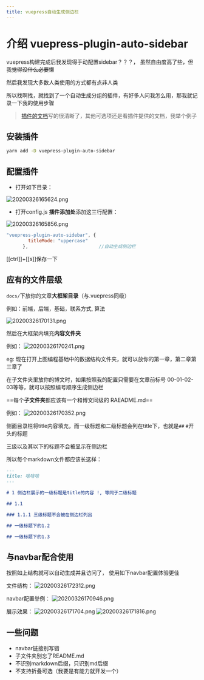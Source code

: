 ```yaml
---
title: vuepress自动生成侧边栏
---
```


# 介绍 vuepress-plugin-auto-sidebar


vuepress构建完成后我发现得手动配置sidebar？？？， 虽然自由度高了些，但我~~觉得没什么必要~~懒

然后我发现大多数人类使用的方式都有点非人类

所以找啊找，就找到了一个自动生成分组的插件，有好多人问我怎么用，那我就记录一下我的使用步骤

>[插件的文档](https://github.com/shanyuhai123/vuepress-plugin-auto-sidebar)写的很清晰了，其他可选项还是看插件提供的文档，我举个例子


## 安装插件

```sh
yarn add -D vuepress-plugin-auto-sidebar
```

## 配置插件

- 打开如下目录：

![20200326165624.png](https://raw.githubusercontent.com/fengwei2002/Pictures_02/master/img/20200326165624.png)

- 打开config.js **插件添加处**添加这三行配置：

![20200326165856.png](https://raw.githubusercontent.com/fengwei2002/Pictures_02/master/img/20200326165856.png)

```js
"vuepress-plugin-auto-sidebar", {
        titleMode: "uppercase"
      },                          //自动生成侧边栏
```

[[ctrl]]+[[s]]保存一下

## 应有的文件层级

`docs/`下放你的文章**大框架目录**（与.vuepress同级）

例如：前端，后端，基础，联系方式, 算法

![20200326170131.png](https://raw.githubusercontent.com/fengwei2002/Pictures_02/master/img/20200326170131.png)

然后在大框架内填充**内容文件夹**

例如：
![20200326170241.png](https://raw.githubusercontent.com/fengwei2002/Pictures_02/master/img/20200326170241.png)

eg: 现在打开上图编程基础中的数据结构文件夹，就可以放你的第一章，第二章第三章了


在子文件夹里放你的博文时，如果按照我的配置只需要在文章前标号
00-01-02-03等等，就可以按照编号顺序生成侧边栏


==每个**子文件夹**都应该有一个和博文同级的 RAEADME.md==


例如：
![20200326170352.png](https://raw.githubusercontent.com/fengwei2002/Pictures_02/master/img/20200326170352.png)

侧面目录栏将title内容填充，而一级标题和二级标题会列在title下，也就是`##` `#`开头的标题

三级以及其以下的标题不会被显示在侧边栏

所以每个markdown文件都应该长这样：

```markdown
---
title: 啥啥啥
---

# 1 侧边栏展示的一级标题是title的内容 !, 等同于二级标题

## 1.1 

### 1.1.1 三级标题不会被在侧边栏列出

## 一级标题下的1.2

## 一级标题下的1.3

```

## 与navbar配合使用 

按照如上结构就可以自动生成并且访问了， 使用如下navbar配置体验更佳

文件结构：
![20200326172312.png](https://raw.githubusercontent.com/fengwei2002/Pictures_02/master/img/20200326172312.png)

navbar配置举例：
![20200326170946.png](https://raw.githubusercontent.com/fengwei2002/Pictures_02/master/img/20200326170946.png)

展示效果：
![20200326171704.png](https://raw.githubusercontent.com/fengwei2002/Pictures_02/master/img/20200326171704.png)
![20200326171816.png](https://raw.githubusercontent.com/fengwei2002/Pictures_02/master/img/20200326171816.png)


## 一些问题

- navbar链接别写错
- 子文件夹别忘了README.md 
- 不识别markdown后缀，只识别md后缀
- 不支持折叠可选（我要是有能力就开发一个）

